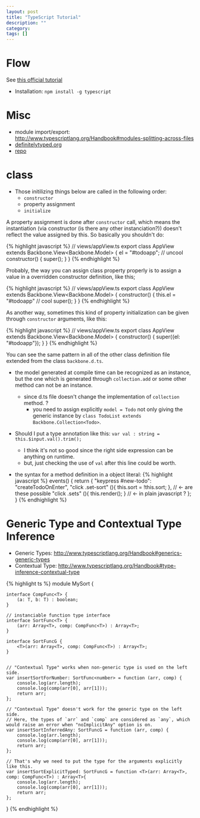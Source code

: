```yaml
---
layout: post
title: "TypeScript Tutorial"
description: ""
category: 
tags: []
---
```


# Flow

See [this official tutorial](http://www.typescriptlang.org/Tutorial)

- Installation: `npm install -g typescript`

# Misc

- module import/export: <http://www.typescriptlang.org/Handbook#modules-splitting-across-files>
- [definitelytyped.org](http://definitelytyped.org/)
- [repo](https://github.com/borisyankov/DefinitelyTyped)

# class

- Those initilizing things below are called in the following order:
  - `constructor`
  - property assignment
  - `initialize`

A property assignment is done after `constructor` call, which means
the instantiation (via constructor (is there any other instanciation?))
doesn't reflect the value assigned by this.
So basically you shouldn't do:

{% highlight javascript %}
// views/appView.ts
export class AppView extends Backbone.View<Backbone.Model> {
	el = "#todoapp"; // uncool
	constructor() {
		super();
	}
}
{% endhighlight %}

Probably, the way you can assign class property properly is to assign a value in
a overridden constructor definition, like this;

{% highlight javascript %}
// views/appView.ts
export class AppView extends Backbone.View<Backbone.Model> {
	constructor() {
		this.el = "#todoapp" // cool
		super();
	}
}
{% endhighlight %}

As another way, sometimes this kind of property initialization can be given through
`constructor` arguments, like this:

{% highlight javascript %}
// views/appView.ts
export class AppView extends Backbone.View<Backbone.Model> {
	constructor() {
	    super({el: "#todoapp"});
	}
}
{% endhighlight %}

You can see the same pattern in all of the other class definition file extended
from the class `backbone.d.ts`.

- the model generated at compile time can be recognized as an instance,
  but the one which is generated through `collection.add` or some other method
  can not be an instance.
  - since d.ts file doesn't change the implementation of `collection` method. ?
	- you need to assign explicitly `model = Todo` not only giving the generic instance by
	  `class TodoList extends Backbone.Collection<Todo>`.

- Should I put a type annotation like this:
  `var val : string = this.$input.val().trim();`
  - I think it's not so good since the right side expression can be anything on runtime.
  - but, just checking the use of `val` after this line could be worth.

- the syntax for a method definition in a object literal:
{% highlight javascript %}
	events() {
	    return {
		"keypress #new-todo": "createTodoOnEnter",
		"click .set-sort"      (){ this.sort = !this.sort; },  // <- are these possible
		"click .sets"		   (){ this.render(); }			   // <- in plain javascript ?
	    };
	}
{% endhighlight %}


# Generic Type and Contextual Type Inference

- Generic Types: <http://www.typescriptlang.org/Handbook#generics-generic-types>
- Contextual Type: <http://www.typescriptlang.org/Handbook#type-inference-contextual-type>

{% highlight ts %}
module MySort {

    interface CompFunc<T> {
        (a: T, b: T) : boolean;
    }

    // instanciable function type interface
    interface SortFunc<T> {
        (arr: Array<T>, comp: CompFunc<T>) : Array<T>;
    }

    interface SortFuncG {
        <T>(arr: Array<T>, comp: CompFunc<T>) : Array<T>;
    }

    
    // "Contextual Type" works when non-generic type is used on the left side.
    var insertSortForNumber: SortFunc<number> = function (arr, comp) {
        console.log(arr.length);
        console.log(comp(arr[0], arr[1]));
        return arr;
    };
    
    // "Contextual Type" doesn't work for the generic type on the left side.
    // Here, the types of `arr` and `comp` are considered as `any`, which would raise an error when "noImplicitAny" option is on.
    var insertSortInferredAny: SortFuncG = function (arr, comp) {
        console.log(arr.length);
        console.log(comp(arr[0], arr[1]));
        return arr;
    };

    // That's why we need to put the type for the arguments explicitly like this.
    var insertSortExplicitTyped: SortFuncG = function <T>(arr: Array<T>, comp: CompFunc<T>) : Array<T>{
        console.log(arr.length);
        console.log(comp(arr[0], arr[1]));
        return arr;
    };
}
{% endhighlight %}
